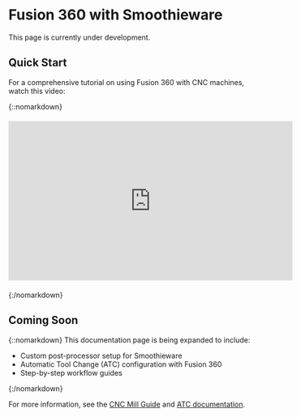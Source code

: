 
# Fusion 360 with Smoothieware

This page is currently under development.

## Quick Start

For a comprehensive tutorial on using Fusion 360 with CNC machines, watch this video:

{::nomarkdown}
<div style="text-align:center;margin:20px 0;">
  <iframe width="560" height="315" src="https://www.youtube.com/embed/A5bc9c3S12g" frameborder="0" allow="accelerometer; autoplay; clipboard-write; encrypted-media; gyroscope; picture-in-picture" allowfullscreen></iframe>
</div>
{:/nomarkdown}

## Coming Soon

{::nomarkdown}
<sl-alert variant="neutral" open>
  <sl-icon slot="icon" name="info-circle"></sl-icon>
  This documentation page is being expanded to include:
  <ul>
    <li>Custom post-processor setup for Smoothieware</li>
    <li>Automatic Tool Change (ATC) configuration with Fusion 360</li>
    <li>Step-by-step workflow guides</li>
  </ul>
</sl-alert>
{:/nomarkdown}

For more information, see the [CNC Mill Guide](cnc-mill-guide) and [ATC documentation](atc).